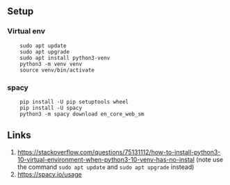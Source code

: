 ## Setup

### Virtual env

```wsl
    sudo apt update
    sudo apt upgrade
    sudo apt install python3-venv
    python3 -m venv venv
    source venv/bin/activate
```

### spacy

```wsl
    pip install -U pip setuptools wheel
    pip install -U spacy
    python3 -m spacy download en_core_web_sm
```

## Links

1. https://stackoverflow.com/questions/75131112/how-to-install-python3-10-virtual-environment-when-python3-10-venv-has-no-instal (note use the command `sudo apt update` and `sudo apt upgrade` instead)
2. https://spacy.io/usage

